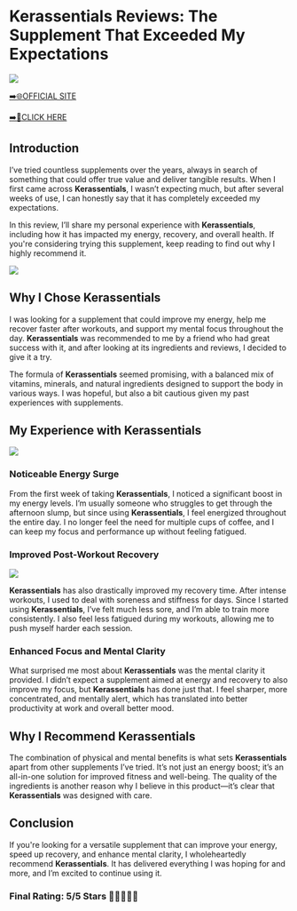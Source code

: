 # **Kerassentials Reviews**: The Supplement That Exceeded My Expectations

[![](https://static.vecteezy.com/system/resources/thumbnails/019/896/014/small/buy-now-gradient-button-with-cart-symbol-buy-now-illustration-png.png)](https://edetoop.top/lander/sugarpreland-1/kerass.html) 

[➡️🌐OFFICIAL SITE](https://edetoop.top/lander/sugarpreland-1/kerass.html) 

[➡️🔗CLICK HERE](https://edetoop.top/lander/sugarpreland-1/kerass.html) 


## Introduction

I’ve tried countless supplements over the years, always in search of something that could offer true value and deliver tangible results. When I first came across **Kerassentials**, I wasn’t expecting much, but after several weeks of use, I can honestly say that it has completely exceeded my expectations.

In this review, I’ll share my personal experience with **Kerassentials**, including how it has impacted my energy, recovery, and overall health. If you're considering trying this supplement, keep reading to find out why I highly recommend it.

[![](https://wallpapers.com/images/hd/red-order-now-button-udg4jcj4arvn8b0n-2.png)](https://edetoop.top/lander/sugarpreland-1/kerass.html)  

## Why I Chose **Kerassentials**

I was looking for a supplement that could improve my energy, help me recover faster after workouts, and support my mental focus throughout the day. **Kerassentials** was recommended to me by a friend who had great success with it, and after looking at its ingredients and reviews, I decided to give it a try.

The formula of **Kerassentials** seemed promising, with a balanced mix of vitamins, minerals, and natural ingredients designed to support the body in various ways. I was hopeful, but also a bit cautious given my past experiences with supplements.

## My Experience with **Kerassentials**

[![](https://static.vecteezy.com/system/resources/thumbnails/019/896/014/small/buy-now-gradient-button-with-cart-symbol-buy-now-illustration-png.png)](https://edetoop.top/lander/sugarpreland-1/kerass.html)

### Noticeable Energy Surge

From the first week of taking **Kerassentials**, I noticed a significant boost in my energy levels. I’m usually someone who struggles to get through the afternoon slump, but since using **Kerassentials**, I feel energized throughout the entire day. I no longer feel the need for multiple cups of coffee, and I can keep my focus and performance up without feeling fatigued.

### Improved Post-Workout Recovery

[![](https://wallpapers.com/images/hd/red-order-now-button-udg4jcj4arvn8b0n-2.png)](https://edetoop.top/lander/sugarpreland-1/kerass.html)  

**Kerassentials** has also drastically improved my recovery time. After intense workouts, I used to deal with soreness and stiffness for days. Since I started using **Kerassentials**, I’ve felt much less sore, and I’m able to train more consistently. I also feel less fatigued during my workouts, allowing me to push myself harder each session.

### Enhanced Focus and Mental Clarity

What surprised me most about **Kerassentials** was the mental clarity it provided. I didn’t expect a supplement aimed at energy and recovery to also improve my focus, but **Kerassentials** has done just that. I feel sharper, more concentrated, and mentally alert, which has translated into better productivity at work and overall better mood.

## Why I Recommend **Kerassentials**

The combination of physical and mental benefits is what sets **Kerassentials** apart from other supplements I’ve tried. It’s not just an energy boost; it’s an all-in-one solution for improved fitness and well-being. The quality of the ingredients is another reason why I believe in this product—it’s clear that **Kerassentials** was designed with care.

## Conclusion

If you're looking for a versatile supplement that can improve your energy, speed up recovery, and enhance mental clarity, I wholeheartedly recommend **Kerassentials**. It has delivered everything I was hoping for and more, and I’m excited to continue using it.

### Final Rating: 5/5 Stars 🌟🌟🌟🌟🌟
